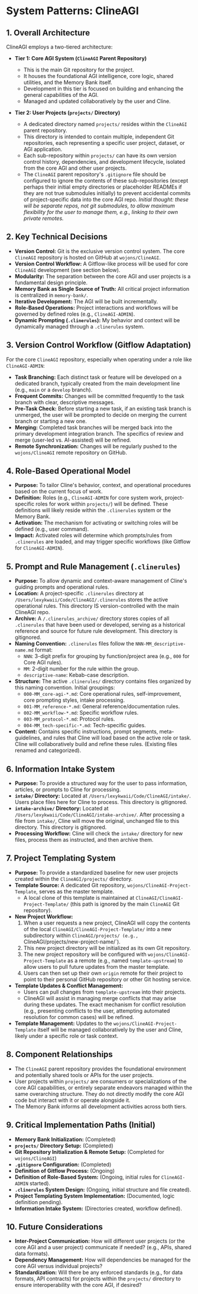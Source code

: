 # System Patterns: ClineAGI

## 1. Overall Architecture
ClineAGI employs a two-tiered architecture:

-   **Tier 1: Core AGI System (`ClineAGI` Parent Repository)**
    -   This is the main Git repository for the project.
    -   It houses the foundational AGI intelligence, core logic, shared utilities, and the Memory Bank itself.
    -   Development in this tier is focused on building and enhancing the general capabilities of the AGI.
    -   Managed and updated collaboratively by the user and Cline.

-   **Tier 2: User Projects (`projects/` Directory)**
    -   A dedicated directory named `projects/` resides within the `ClineAGI` parent repository.
    -   This directory is intended to contain multiple, independent Git repositories, each representing a specific user project, dataset, or AGI application.
    -   Each sub-repository within `projects/` can have its own version control history, dependencies, and development lifecycle, isolated from the core AGI and other user projects.
    -   The `ClineAGI` parent repository's `.gitignore` file should be configured to ignore the contents of these sub-repositories (except perhaps their initial empty directories or placeholder READMEs if they are not true submodules initially) to prevent accidental commits of project-specific data into the core AGI repo. *Initial thought: these will be separate repos, not git submodules, to allow maximum flexibility for the user to manage them, e.g., linking to their own private remotes.*

## 2. Key Technical Decisions
-   **Version Control:** Git is the exclusive version control system. The core `ClineAGI` repository is hosted on GitHub at `wojons/ClineAGI`.
-   **Version Control Workflow:** A Gitflow-like process will be used for core `ClineAGI` development (see section below).
-   **Modularity:** The separation between the core AGI and user projects is a fundamental design principle.
-   **Memory Bank as Single Source of Truth:** All critical project information is centralized in `memory-bank/`.
-   **Iterative Development:** The AGI will be built incrementally.
-   **Role-Based Operations:** Project interactions and workflows will be governed by defined roles (e.g., `ClineAGI-ADMIN`).
-   **Dynamic Prompting (`.clinerules`):** My behavior and context will be dynamically managed through a `.clinerules` system.

## 3. Version Control Workflow (Gitflow Adaptation)
For the core `ClineAGI` repository, especially when operating under a role like `ClineAGI-ADMIN`:
-   **Task Branching:** Each distinct task or feature will be developed on a dedicated branch, typically created from the main development line (e.g., `main` or a `develop` branch).
-   **Frequent Commits:** Changes will be committed frequently to the task branch with clear, descriptive messages.
-   **Pre-Task Check:** Before starting a new task, if an existing task branch is unmerged, the user will be prompted to decide on merging the current branch or starting a new one.
-   **Merging:** Completed task branches will be merged back into the primary development integration branch. The specifics of review and merge (user-led vs. AI-assisted) will be refined.
-   **Remote Synchronization:** Changes will be regularly pushed to the `wojons/ClineAGI` remote repository on GitHub.

## 4. Role-Based Operational Model
-   **Purpose:** To tailor Cline's behavior, context, and operational procedures based on the current focus of work.
-   **Definition:** Roles (e.g., `ClineAGI-ADMIN` for core system work, project-specific roles for work within `projects/`) will be defined. These definitions will likely reside within the `.clinerules` system or the Memory Bank.
-   **Activation:** The mechanism for activating or switching roles will be defined (e.g., user command).
-   **Impact:** Activated roles will determine which prompts/rules from `.clinerules` are loaded, and may trigger specific workflows (like Gitflow for `ClineAGI-ADMIN`).

## 5. Prompt and Rule Management (`.clinerules`)
-   **Purpose:** To allow dynamic and context-aware management of Cline's guiding prompts and operational rules.
-   **Location:** A project-specific `.clinerules` directory at `/Users/lexykwaii/Code/ClineAGI/.clinerules` stores the active operational rules. This directory IS version-controlled with the main ClineAGI repo.
-   **Archive:** A `/.clinerules_archive/` directory stores copies of all `.clinerules` that have been used or developed, serving as a historical reference and source for future rule development. This directory is gitignored.
-   **Naming Convention:** `.clinerules` files follow the `NNN-MM_descriptive-name.md` format:
    -   `NNN`: 3-digit prefix for grouping by function/project area (e.g., `000` for Core AGI rules).
    -   `MM`: 2-digit number for the rule within the group.
    -   `descriptive-name`: Kebab-case description.
-   **Structure:** The active `.clinerules/` directory contains files organized by this naming convention. Initial groupings:
    -   `000-MM_core-agi-*.md`: Core operational rules, self-improvement, core prompting styles, intake processing.
    -   `001-MM_reference-*.md`: General reference/documentation rules.
    -   `002-MM_workflow-*.md`: Specific workflow rules.
    -   `003-MM_protocol-*.md`: Protocol rules.
    -   `004-MM_tech-specific-*.md`: Tech-specific guides.
-   **Content:** Contains specific instructions, prompt segments, meta-guidelines, and rules that Cline will load based on the active role or task. Cline will collaboratively build and refine these rules. (Existing files renamed and categorized).

## 6. Information Intake System
-   **Purpose:** To provide a structured way for the user to pass information, articles, or prompts to Cline for processing.
-   **`intake/` Directory:** Located at `/Users/lexykwaii/Code/ClineAGI/intake/`. Users place files here for Cline to process. This directory is gitignored.
-   **`intake-archive/` Directory:** Located at `/Users/lexykwaii/Code/ClineAGI/intake-archive/`. After processing a file from `intake/`, Cline will move the original, unchanged file to this directory. This directory is gitignored.
-   **Processing Workflow:** Cline will check the `intake/` directory for new files, process them as instructed, and then archive them.

## 7. Project Templating System
-   **Purpose:** To provide a standardized baseline for new user projects created within the `ClineAGI/projects/` directory.
-   **Template Source:** A dedicated Git repository, `wojons/ClineAGI-Project-Template`, serves as the master template.
    -   A local clone of this template is maintained at `ClineAGI/ClineAGI-Project-Template/` (this path is ignored by the main `ClineAGI` Git repository).
-   **New Project Workflow:**
    1.  When a user requests a new project, ClineAGI will copy the contents of the local `ClineAGI/ClineAGI-Project-Template/` into a new subdirectory within `ClineAGI/projects/ (e.g., `ClineAGI/projects/new-project-name/`).
    2.  This new project directory will be initialized as its own Git repository.
    3.  The new project repository will be configured with `wojons/ClineAGI-Project-Template` as a remote (e.g., named `template-upstream`) to allow users to pull future updates from the master template.
    4.  Users can then set up their own `origin` remote for their project to point to their personal GitHub repository or other Git hosting service.
-   **Template Updates & Conflict Management:**
    -   Users can pull changes from `template-upstream` into their projects.
    -   ClineAGI will assist in managing merge conflicts that may arise during these updates. The exact mechanism for conflict resolution (e.g., presenting conflicts to the user, attempting automated resolution for common cases) will be refined.
-   **Template Management:** Updates to the `wojons/ClineAGI-Project-Template` itself will be managed collaboratively by the user and Cline, likely under a specific role or task context.

## 8. Component Relationships
-   The `ClineAGI` parent repository provides the foundational environment and potentially shared tools or APIs for the user projects.
-   User projects within `projects/` are consumers or specializations of the core AGI capabilities, or entirely separate endeavors managed within the same overarching structure. They do not directly modify the core AGI code but interact with it or operate alongside it.
-   The Memory Bank informs all development activities across both tiers.

## 9. Critical Implementation Paths (Initial)
-   **Memory Bank Initialization:** (Completed)
-   **`projects/` Directory Setup:** (Completed)
-   **Git Repository Initialization & Remote Setup:** (Completed for `wojons/ClineAGI`)
-   **`.gitignore` Configuration:** (Completed)
-   **Definition of Gitflow Process:** (Ongoing)
-   **Definition of Role-Based System:** (Ongoing, initial rules for `ClineAGI-ADMIN` started).
-   **`.clinerules` System Design:** (Ongoing, initial structure and file created).
-   **Project Templating System Implementation:** (Documented, logic definition pending).
-   **Information Intake System:** (Directories created, workflow defined).

## 10. Future Considerations
-   **Inter-Project Communication:** How will different user projects (or the core AGI and a user project) communicate if needed? (e.g., APIs, shared data formats).
-   **Dependency Management:** How will dependencies be managed for the core AGI versus individual projects?
-   **Standardization:** Will there be any enforced standards (e.g., for data formats, API contracts) for projects within the `projects/` directory to ensure interoperability with the core AGI, if desired?
